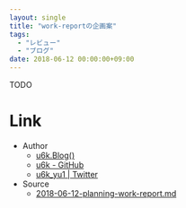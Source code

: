 ```yaml
---
layout: single
title: "work-reportの企画案"
tags:
  - "レビュー"
  - "ブログ"
date: 2018-06-12 00:00:00+09:00
---
```


TODO

# Link

- Author
  - [u6k.Blog()](https://blog.u6k.me/)
  - [u6k - GitHub](https://github.com/u6k)
  - [u6k_yu1 \| Twitter](https://twitter.com/u6k_yu1)
- Source
  - [2018-06-12-planning-work-report.md](https://github.com/u6k/blog/blob/master/_posts/2018-06-12-planning-work-report.md)
